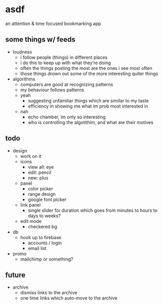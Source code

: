 # asdf
an attention & time focused bookmarking app

## some things w/ feeds
- loudness
  - i follow people (things) in different places
  - i do this to keep up with what they’re doing
  - often the things posting the most are the ones i see most often
  - those things drown out some of the more interesting quiter things
- algorithms
  - computers are good at recognizing patterns
  - my behaviour follows patterns
  - yeah
    - suggesting unfamiliar things which are similar to my taste
    - efficiency in showing me what im prob most interested in
  - nah
    - echo chamber, im only so interesting
    - who is controlling the algotithim, and what are their motives

## todo
- design
  - work on it
  - icons
    - view all: eye
    - edit: pencil
    - new: plus
  - panel
    - color picker
    - range design
    - google font picker
  - link panel
    - single slider for duration which goes from minutes to hours
      to days to weeks?
  - edit mode
    - checkered bg
- db
  - hook up to firebase
    - accounts / login
    - email list
- promo
  - mailchimp or something?

## future
- archive
  - dismiss links to the archive
  - one time links which auto-move to the archive